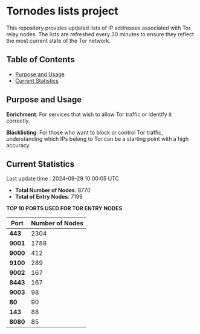 # Tornodes lists project

This repository provides updated lists of IP addresses associated with Tor relay nodes. The lists are refreshed every 30 minutes to ensure they reflect the most current state of the Tor network.

## Table of Contents

- [Purpose and Usage](#purpose-and-usage)
- [Current Statistics](#current-statistics)


## Purpose and Usage

**Enrichment**: For services that wish to allow Tor traffic or identify it correctly.

**Blacklisting**: For those who want to block or control Tor traffic, understanding which IPs belong to Tor can be a starting point with a high accuracy.

## Current Statistics

Last update time : 2024-09-29 10:00:05 UTC

- **Total Number of Nodes**: 8770
- **Total of Entry Nodes**: 7199

**TOP 10 PORTS USED FOR TOR ENTRY NODES**

| **Port** | **Number of Nodes** |
|------|-----------------|
| **443**   | 2304  |
| **9001**   | 1788  |
| **9000**   | 412  |
| **9100**   | 289  |
| **9002**   | 167  |
| **8443**   | 167  |
| **9003**   | 98  |
| **80**   | 90  |
| **143**   | 88  |
| **8080**   | 85  |

